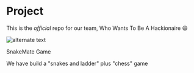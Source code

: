 # Project

This is the *official* repo for our team, Who Wants To Be A Hackionaire :smile:

![alternate text](https://www.techiedelight.com/wp-content/uploads/2016/11/Snakes-And-Ladders-Problem.jpg)

  SnakeMate Game
  
  We have build a "snakes and ladder" plus "chess" game
